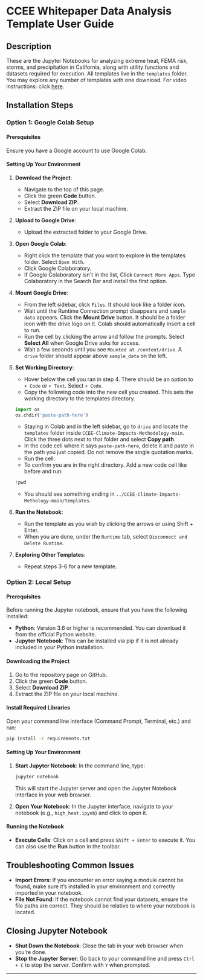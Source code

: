 # CCEE Whitepaper Data Analysis Template User Guide

## Description
These are the Jupyter Notebooks for analyzing extreme heat, FEMA risk, storms, and precipitation in California, along with utility functions and datasets required for execution. All templates live in the `templates` folder. You may explore any number of templates with one download. For video instructions: click [here](). 

## Installation Steps

### Option 1: Google Colab Setup

#### Prerequisites
Ensure you have a Google account to use Google Colab.

#### Setting Up Your Environment
1. **Download the Project**:
    - Navigate to the top of this page.
    - Click the green **Code** button.
    - Select **Download ZIP**.
    - Extract the ZIP file on your local machine.

2. **Upload to Google Drive**:
    - Upload the extracted folder to your Google Drive.

3. **Open Google Colab**:
    - Right click the template that you want to explore in the templates folder. Select `Open With`.
    - Click Google Colaboratory.
    - If Google Colaboratory isn't in the list, Click `Connect More Apps`. Type Colaboratory in the Search Bar and install the first option. 

4. **Mount Google Drive**:
    - From the left sidebar, click `Files`. It should look like a folder icon.
    - Wait until the Runtime Connection prompt disappears and `sample data` appears. Click the **Mount Drive** button. It should be a folder icon with the drive logo on it. Colab should automatically insert a cell to run.
    - Run the cell by clicking the arrow and follow the prompts. Select **Select All** when Google Drive asks for access.
    - Wait a few seconds until you see `Mounted at /content/drive`. A `drive` folder should appear above `sample_data` on the left.

5. **Set Working Directory**:
    - Hover below the cell you ran in step 4. There should be an option to `+ Code` or `+ Text`. Select `+ Code`.
    - Copy the following code into the new cell you created. This sets the working directory to the templates directory.
    ```python
    import os
    os.chdir('paste-path-here')
    ```
    - Staying in Colab and in the left sidebar, go to `drive` and locate the `templates` folder inside `CCEE-Climate-Impacts-Methodology-main`. Click the three dots next to that folder and select **Copy path**.
    - In the code cell where it says `paste-path-here`, delete it and paste in the path you just copied. Do not remove the single quotation marks.
    - Run the cell.
    - To confirm you are in the right directory. Add a new code cell like before and run:
    ```python
    !pwd
    ```
    - You should see something ending in `../CCEE-Climate-Impacts-Methology-main/templates`.


6. **Run the Notebook**:
    - Run the template as you wish by clicking the arrows or using Shift + Enter.
    - When you are done, under the `Runtime` tab, select `Disconnect and Delete Runtime`.

7. **Exploring Other Templates**:
    - Repeat steps 3-6 for a new template.

### Option 2: Local Setup

#### Prerequisites
Before running the Jupyter notebook, ensure that you have the following installed:

- **Python**: Version 3.6 or higher is recommended. You can download it from the official Python website.
- **Jupyter Notebook**: This can be installed via pip if it is not already included in your Python installation.

#### Downloading the Project
1. Go to the repository page on GitHub.
2. Click the green **Code** button.
3. Select **Download ZIP**.
4. Extract the ZIP file on your local machine.

#### Install Required Libraries
Open your command line interface (Command Prompt, Terminal, etc.) and run:
```bash
pip install -r requirements.txt
```

#### Setting Up Your Environment
1. **Start Jupyter Notebook**: In the command line, type:
    ```bash
    jupyter notebook
    ```
   This will start the Jupyter server and open the Jupyter Notebook interface in your web browser.

2. **Open Your Notebook**: In the Jupyter interface, navigate to your notebook (e.g., `high_heat.ipynb`) and click to open it.

#### Running the Notebook
- **Execute Cells**: Click on a cell and press `Shift + Enter` to execute it. You can also use the **Run** button in the toolbar.

## Troubleshooting Common Issues

- **Import Errors**: If you encounter an error saying a module cannot be found, make sure it’s installed in your environment and correctly imported in your notebook.
- **File Not Found**: If the notebook cannot find your datasets, ensure the file paths are correct. They should be relative to where your notebook is located.

## Closing Jupyter Notebook
- **Shut Down the Notebook**: Close the tab in your web browser when you’re done.
- **Stop the Jupyter Server**: Go back to your command line and press `Ctrl + C` to stop the server. Confirm with `Y` when prompted.

---
